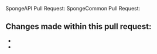 SpongeAPI Pull Request: 
SpongeCommon Pull Request: 

Changes made within this pull request:
  - 
  - 
  - 
